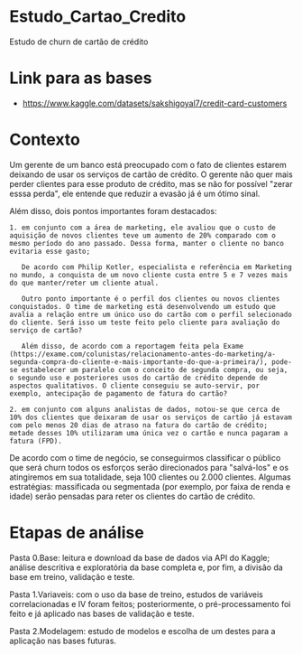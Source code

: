 # Estudo_Cartao_Credito

Estudo de churn de cartão de crédito

# Link para as bases

- https://www.kaggle.com/datasets/sakshigoyal7/credit-card-customers

# Contexto

Um gerente de um banco está preocupado com o fato de clientes estarem deixando de usar os serviços de cartão de crédito. O gerente não quer mais perder clientes para esse produto de crédito, mas se não for possível "zerar esssa perda", ele entende que reduzir a evasão já é um ótimo sinal. 

Além disso, dois pontos importantes foram destacados: 
    
    1. em conjunto com a área de marketing, ele avaliou que o custo de aquisição de novos clientes teve um aumento de 20% comparado com o mesmo período do ano passado. Dessa forma, manter o cliente no banco evitaria esse gasto;
       
       De acordo com Philip Kotler, especialista e referência em Marketing no mundo, a conquista de um novo cliente custa entre 5 e 7 vezes mais do que manter/reter um cliente atual.

       Outro ponto importante é o perfil dos clientes ou novos clientes conquistados. O time de marketing está desenvolvendo um estudo que avalia a relação entre um único uso do cartão com o perfil selecionado do cliente. Será isso um teste feito pelo cliente para avaliação do serviço de cartão? 
       
       Além disso, de acordo com a reportagem feita pela Exame (https://exame.com/colunistas/relacionamento-antes-do-marketing/a-segunda-compra-do-cliente-e-mais-importante-do-que-a-primeira/), pode-se estabelecer um paralelo com o conceito de segunda compra, ou seja, o segundo uso e posteriores usos do cartão de crédito depende de aspectos qualitativos. O cliente conseguiu se auto-servir, por exemplo, antecipação de pagamento de fatura do cartão?
    
    2. em conjunto com alguns analistas de dados, notou-se que cerca de 10% dos clientes que deixaram de usar os serviços de cartão já estavam com pelo menos 20 dias de atraso na fatura do cartão de crédito; metade desses 10% utilizaram uma única vez o cartão e nunca pagaram a fatura (FPD).

De acordo com o time de negócio, se conseguirmos classificar o público que será churn todos os esforços serão direcionados para "salvá-los" e os atingiremos em sua totalidade, seja 100 clientes ou 2.000 clientes. Algumas estratégias: massificada ou segmentada (por exemplo, por faixa de renda e idade) serão pensadas para reter os clientes do cartão de crédito.

# Etapas de análise

Pasta 0.Base: leitura e download da base de dados via API do Kaggle; análise descritiva e exploratória da base completa e, por fim, a divisão da base em treino, validação e teste.

Pasta 1.Variaveis: com o uso da base de treino, estudos de variáveis correlacionadas e IV foram feitos; posteriormente, o pré-processamento foi feito e já aplicado nas bases de validação e teste.

Pasta 2.Modelagem: estudo de modelos e escolha de um destes para a aplicação nas bases futuras.